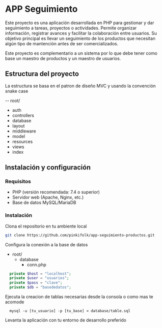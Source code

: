 # APP Seguimiento

Este proyecto es una aplicación desarrollada en PHP para gestionar y dar seguimiento a tareas, proyectos o actividades. Permite organizar información, registrar avances y facilitar la colaboración entre usuarios. Su objetivo principal es llevar un seguimiento de los productos que necesitan algún tipo de mantención antes de ser comercializados.

Este proyecto es complementario a un sistema por lo que debe tener como base un maestro de productos y un maestro de usuarios.

## Estructura del proyecto
La estructura se basa en el patron de diseño MVC y usando la convención snake case 

-- root/ 
  - auth 
  - controllers
  - database
  - layout
  - middleware
  - model
  - resources
  - views
  - index

## Instalación y configuración

### Requisitos
- PHP (versión recomendada: 7.4 o superior)
- Servidor web (Apache, Nginx, etc.)
- Base de datos MySQL/MariaDB

### Instalación
Clona el repositorio en tu ambiente local 
```sh
git clone https://github.com/pinkifolk/app-seguimiento-productos.git
```
Configura la conexión a la base de datos 
- root/
  - database
    - conn.php  
```php
  private $host = "localhost";
  private $user = "usuarios";
  private $pass = "clave";
  private $db = "basededatos";
```
Ejecuta la creacion de tablas necesarias desde la consola o como mas te acomode
```mysql
  mysql -u [tu_usuario] -p [tu_base] < database/table.sql
```
Levanta la aplicación con tu entorno de desarrollo preferido





